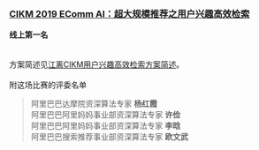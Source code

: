 ### [CIKM 2019 EComm AI：超大规模推荐之用户兴趣高效检索](https://tianchi.aliyun.com/competition/entrance/231721/introduction)
**线上第一名**<br/>
<br/><br/>
方案简述见[江离CIKM用户兴趣高效检索方案简述](http://jiangliclub.com/article?article_id=60)。<br/><br/>
附这场比赛的评委名单<br/>
>阿里巴巴达摩院资深算法专家 **杨红霞**<br/>
>阿里巴巴阿里妈妈事业部资深算法专家 **许俭**<br/>
>阿里巴巴阿里妈妈事业部资深算法专家 **李晗**<br/>
>阿里巴巴搜索推荐事业部资深算法专家 **欧文武**<br/>
<br/>
